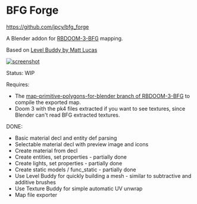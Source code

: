 # BFG Forge
https://github.com/jpcy/bfg_forge

A Blender addon for [RBDOOM-3-BFG](https://github.com/RobertBeckebans/RBDOOM-3-BFG) mapping.

Based on [Level Buddy by Matt Lucas](https://matt-lucas.itch.io/level-buddy)

[![screenshot](http://i.imgur.com/ipucRyN.png)](http://i.imgur.com/mTmWcBk.jpg)

Status: WIP

Requires:
* The [map-primitive-polygons-for-blender branch of RBDOOM-3-BFG](https://github.com/RobertBeckebans/RBDOOM-3-BFG/tree/map-primitive-polygons-for-blender) to compile the exported map.
* Doom 3 with the pk4 files extracted if you want to see textures, since Blender can't read BFG extracted textures.

DONE:
* Basic material decl and entity def parsing
* Selectable material decl with preview image and icons
* Create material from decl
* Create entities, set properties - partially done
* Create lights, set properties - partially done
* Create static models / func_static - partially done
* Use Level Buddy for quickly building a mesh - similar to subtractive and additive brushes
* Use Texture Buddy for simple automatic UV unwrap
* Map file exporter

